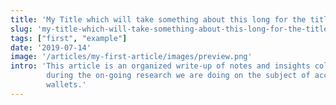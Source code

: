 ```yaml
---
title: 'My Title which will take something about this long for the title.'
slug: 'my-title-which-will-take-something-about-this-long-for-the-title'
tags: ["first", "example"]
date: '2019-07-14'
image: '/articles/my-first-article/images/preview.png'
intro: 'This article is an organized write-up of notes and insights collected
        during the on-going research we are doing on the subject of accessible
        wallets.'
---
```

